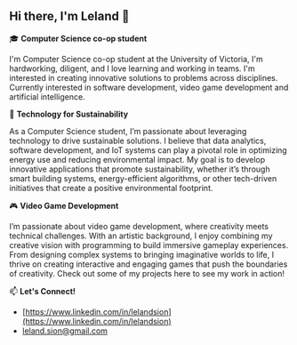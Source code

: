 ## Hi there, I'm Leland 👋

🎓 **Computer Science co-op student**

I'm Computer Science co-op student at the University of Victoria, I'm hardworking, diligent, and I love learning and working in teams. I'm interested in creating innovative solutions to problems across disciplines.  Currently interested in software development, video game development and artificial intelligence. 

🌱 **Technology for Sustainability**

As a Computer Science student, I’m passionate about leveraging technology to drive sustainable solutions. I believe that data analytics, software development, and IoT systems can play a pivotal role in optimizing energy use and reducing environmental impact. My goal is to develop innovative applications that promote sustainability, whether it’s through smart building systems, energy-efficient algorithms, or other tech-driven initiatives that create a positive environmental footprint.

🎮 **Video Game Development**

I’m passionate about video game development, where creativity meets technical challenges. With an artistic background, I enjoy combining my creative vision with programming to build immersive gameplay experiences. From designing complex systems to bringing imaginative worlds to life, I thrive on creating interactive and engaging games that push the boundaries of creativity. Check out some of my projects here to see my work in action!

 📫 **Let's Connect!**
- [https://www.linkedin.com/in/lelandsion](https://www.linkedin.com/in/lelandsion)
- [leland.sion@gmail.com](leland.sion@gmail.com)


<!--
**lelandsion/lelandsion** is a ✨ _special_ ✨ repository because its `README.md` (this file) appears on your GitHub profile.

Here are some ideas to get you started:

- 🔭 I’m currently working on ...
- 🌱 I’m currently learning ...
- 👯 I’m looking to collaborate on ...
- 🤔 I’m looking for help with ...
- 💬 Ask me about ...
- 📫 How to reach me: ...
- 😄 Pronouns: ...
- ⚡ Fun fact: ...
-->

